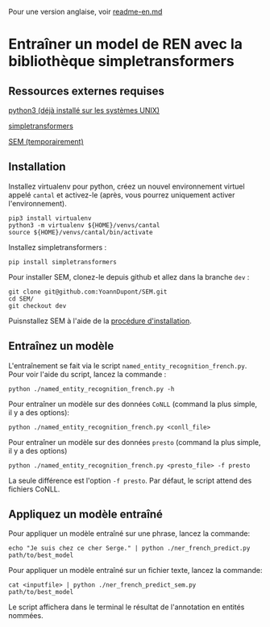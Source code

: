 Pour une version anglaise, voir [readme-en.md](readme-en.md)

# Entraîner un model de REN avec la bibliothèque simpletransformers

## Ressources externes requises

[python3 (déjà installé sur les systèmes UNIX)](https://www.python.org)

[simpletransformers](https://github.com/ThilinaRajapakse/simpletransformers)

[SEM (temporairement)](https://github.com/YoannDupont/SEM)

## Installation

Installez virtualenv pour python, créez un nouvel environnement virtuel appelé
`cantal` et activez-le (après, vous pourrez uniquement activer l'environnement).

```
pip3 install virtualenv
python3 -m virtualenv ${HOME}/venvs/cantal
source ${HOME}/venvs/cantal/bin/activate
```

Installez simpletransformers :

```
pip install simpletransformers
```

Pour installer SEM, clonez-le depuis github et allez dans la branche `dev` :

```
git clone git@github.com:YoannDupont/SEM.git
cd SEM/
git checkout dev
```

Puisnstallez SEM à l'aide de la [procédure d'installation](https://github.com/YoannDupont/SEM/blob/dev/install.md).

## Entraînez un modèle

L'entraînement se fait via le script `named_entity_recognition_french.py`. Pour
voir l'aide du script, lancez la commande :

```
python ./named_entity_recognition_french.py -h
```

Pour entraîner un modèle sur des données `CoNLL` (command la plus simple, il y a
des options):

```
python ./named_entity_recognition_french.py <conll_file>
```

Pour entraîner un modèle sur des données `presto` (command la plus simple, il y a
des options)

```
python ./named_entity_recognition_french.py <presto_file> -f presto
```

La seule différence est l'option `-f presto`. Par défaut, le script attend des
fichiers CoNLL.

## Appliquez un modèle entraîné

Pour appliquer un modèle entraîné sur une phrase, lancez la commande:

```
echo "Je suis chez ce cher Serge." | python ./ner_french_predict.py path/to/best_model
```

Pour appliquer un modèle entraîné sur un fichier texte, lancez la commande:

```
cat <inputfile> | python ./ner_french_predict_sem.py path/to/best_model
```

Le script affichera dans le terminal le résultat de l'annotation en entités nommées.
